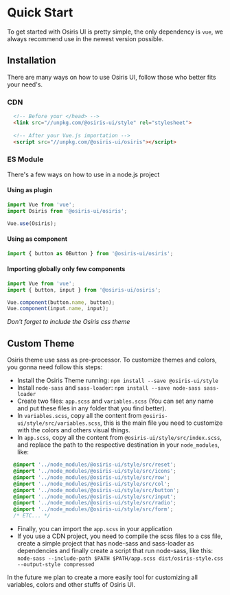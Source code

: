 # Quick Start

To get started with Osiris UI is pretty simple, the only dependency is `vue`, we always recommend use in the newest version possible.

## Installation

There are many ways on how to use Osiris UI, follow those who better fits your need's.

### CDN

```html
  <!-- Before your </head> -->
  <link src="//unpkg.com/@osiris-ui/style" rel="stylesheet">
  
  <!-- After your Vue.js importation -->
  <script src="//unpkg.com/@osiris-ui/osiris"></script>
```


### ES Module

There's a few ways on how to use in a node.js project

#### Using as plugin

``` js
import Vue from 'vue';
import Osiris from '@osiris-ui/osiris';

Vue.use(Osiris);
```

#### Using as component

``` js
import { button as OButton } from '@osiris-ui/osiris';
```

#### Importing globally only few components
```js
import Vue from 'vue';
import { button, input } from '@osiris-ui/osiris';

Vue.component(button.name, button);
Vue.component(input.name, input);
```

*Don't forget to include the Osiris css theme*


## Custom Theme

Osiris theme use sass as pre-processor. To customize themes and colors, you gonna need follow this steps:

  - Install the Osiris Theme running: `npm install --save @osiris-ui/style`
  - Install `node-sass` and `sass-loader`: `npm install --save node-sass sass-loader`
  - Create two files: `app.scss` and `variables.scss` (You can set any name and put these files in any folder that you find better).
  - In `variables.scss`, copy all the content from `@osiris-ui/style/src/variables.scss`, this is the main file you need to customize with the colors and others visual things.
  - In `app.scss`, copy all the content from `@osiris-ui/style/src/index.scss`, and replace the path to the respective destination in your `node_modules`, like:

  ```scss
    @import '../node_modules/@osiris-ui/style/src/reset';
    @import '../node_modules/@osiris-ui/style/src/icons';
    @import '../node_modules/@osiris-ui/style/src/row';
    @import '../node_modules/@osiris-ui/style/src/col';
    @import '../node_modules/@osiris-ui/style/src/button';
    @import '../node_modules/@osiris-ui/style/src/input';
    @import '../node_modules/@osiris-ui/style/src/radio';
    @import '../node_modules/@osiris-ui/style/src/form';
    /* ETC... */
  ```
  - Finally, you can import the `app.scss` in your application
  - If you use a CDN project, you need to compile the scss files to a css file, create a simple project that has node-sass and sass-loader as dependencies and finally create a script that run node-sass, like this: `node-sass --include-path $PATH $PATH/app.scss dist/osiris-style.css --output-style compressed`

In the future we plan to create a more easily tool for customizing all variables, colors and other stuffs of Osiris UI.
